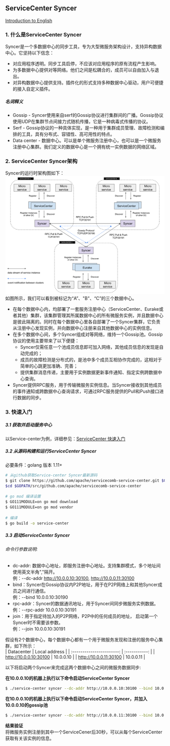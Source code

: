 ServiceCenter Syncer
-------
[Introduction to English](./README.md)

### 1. 什么是ServiceCenter Syncer  
Syncer是一个多数据中心的同步工具，专为大型微服务架构设计，支持异构数据中心。它坚持以下信念：  
- 对应用程序透明。同步工具启停，不应该对应用程序的原有流程产生影响。  
- 为多数据中心提供对等网络。他们之间是松耦合的，成员可以自由加入与退出。  
- 对异构数据中心提供支持。插件化的形式支持多种数据中心驱动，用户可便捷的接入自定义插件。

##### 名词释义 
- Gossip - Syncer使用来自serf的Gossip协议进行集群间的广播。Gossip协议使用UDP在集群节点间接力式随机传播，它是一种病毒式传播的协议。  
- Serf - Gossip协议的一种具体实现，是一种用于集群成员管理、故障检测和编排的工具，具有分布式、容错性、高可用性的特点。
- Data center - 数据中心。可以是单个微服务注册中心，也可以是一个微服务注册中心集群。我们定义的数据中心是一个拥有统一实例数据的网络区域。 

### 2. ServiceCenter Syncer架构
Syncer的运行时架构图如下：  
![image](./images/SyncerArchitecture.png?raw=true)  
如图所示，我们可以看到被标记为“A”、"B"、“C”的三个数据中心。  

- 在每个数据中心内，均部署了一套服务注册中心（ServiceCenter、Eurake或者其他）集群，该集群管理其所属数据中心的所有微服务实例，并且数据中心是彼此隔离的。同时在每个数据中心里各自部署了一个Syncer集群，它负责从注册中心发现实例，并向数据中心注册来自其他数据中心的实例信息。  
- 在多个数据中心间，多个Syncer组成对等网络，维持一个Gossip池。Gossip协议的使用主要带来了以下便捷：
   - Syncer仅需任意一个池成员信息即可加入网络，其他成员信息的发现是自动完成的；  
   - 成员的故障检测是分布式的，是池中多个成员互相协作完成的，这相对于简单的心跳更加准确、完善；  
   - 提供集群消息传递，主要用于实例数据更新事件通知、指定实例跨数据中心查询。  
- Syncer提供RPC服务，用于传输微服务实例信息。当Syncer接收到其他成员的事件通知或跨数据中心查询请求，可通过RPC服务提供的Pull和Push接口进行数据的同步。  

### 3. 快速入门 
##### 3.1 获取并启动服务中心

以Service-center为例，详细参见：[ServiceCenter 快速入门](https://github.com/apache/servicecomb-service-center#quick-start)  

##### 3.2 从源码构建和运行ServiceCenter Syncer
必要条件：golang 版本 1.11+
```bash
# 从github获取Service-center Syncer最新源码
$ git clone https://github.com/apache/servicecomb-service-center.git $GOPATH/src/github.com/apache/servicecomb-service-center
$cd $GOPATH/src/github.com/apache/servicecomb-service-center

# go mod 编译设置
$ GO111MODULE=on go mod download
$ GO111MODULE=on go mod vendor

# 编译
$ go build -o service-center
```

##### 3.3 启动ServiceCenter Syncer
###### 命令行参数说明:
- dc-addr: 数据中心地址，即服务注册中心地址。支持集群模式，多个地址间使用英文半角","隔开。    
例：--dc-addr http://10.0.0.10:30100, http://10.0.0.11:30100
- bind：Syncer在Gossip协议内P2P地址，用于在P2P网络上和其他Syncer成员之间进行通信。   
例：--bind 10.0.0.10:30190
- rpc-addr：Syncer的数据通讯地址，用于Syncer间同步微服务实例数据。  
例：--rpc-addr 10.0.0.10:30191
- join：用于指定待加入的P2P网络，P2P中的任何成员的地址， 启动第一个Syncer时不需要该参数。   
例：--join 10.0.0.10:30191  

假设有2个数据中心，每个数据中心都有一个用于微服务发现和注册的服务中心集群，如下所示：   
| Datacenter                | Local address |
| :-----------------------: | :-----------: |
| http://10.0.0.10:30100    | 10.0.0.10     |
| http://10.0.0.11:30100    | 10.0.0.11     |

以下将启动两个Syncer来完成这两个数据中心之间的微服务数据同步:

**在10.0.0.10的机器上执行以下命令启动ServiceCenter Syncer**

```bash
$ ./service-center syncer --dc-addr http://10.0.0.10:30100 --bind 10.0.0.10:30190 --rpc-addr 10.0.0.10:30191
```

**在10.0.0.10的机器上执行以下命令启动ServiceCenter Syncer，并加入10.0.0.10的gossip池**
```bash
$ ./service-center syncer --dc-addr http://10.0.0.11:30100 --bind 10.0.0.11:30190 --rpc-addr 10.0.0.11:30191 --join 10.0.0.10:30191
```

**结果验证**  
将微服务实例注册到其中一个ServiceCener后30秒，可以从每个ServiceCenter获取有关该实例的信息。
